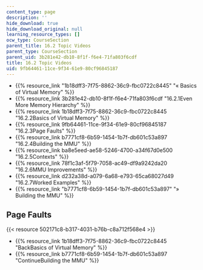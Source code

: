 ```yaml
---
content_type: page
description: ''
hide_download: true
hide_download_original: null
learning_resource_types: []
ocw_type: CourseSection
parent_title: 16.2 Topic Videos
parent_type: CourseSection
parent_uid: 3b281e42-db10-8f1f-f6e4-71fa803f6cdf
title: 16.2 Topic Videos
uid: 9fb64461-11ce-9f34-61e9-80cf96845187
---
```


*   {{% resource_link "1b18dff3-7f75-8862-36c9-fbc0722c8445" "« Basics of Virtual Memory" %}}
*   {{% resource_link 3b281e42-db10-8f1f-f6e4-71fa803f6cdf "16.2.1Even More Memory Hierarchy" %}}
*   {{% resource_link 1b18dff3-7f75-8862-36c9-fbc0722c8445 "16.2.2Basics of Virtual Memory" %}}
*   {{% resource_link 9fb64461-11ce-9f34-61e9-80cf96845187 "16.2.3Page Faults" %}}
*   {{% resource_link b7771cf8-6b59-1454-1b7f-db601c53a897 "16.2.4Building the MMU" %}}
*   {{% resource_link ba8e5eed-ae58-5246-4700-a34f67d0e500 "16.2.5Contexts" %}}
*   {{% resource_link 78f1c3af-5f79-7058-ac49-df9a9242da20 "16.2.6MMU Improvements" %}}
*   {{% resource_link d232a38d-a079-6a68-e793-65ca68027d49 "16.2.7Worked Examples" %}}
*   {{% resource_link "b7771cf8-6b59-1454-1b7f-db601c53a897" "» Building the MMU" %}}

Page Faults
-----------

{{< resource 502171c8-b317-4031-b76b-c8a712f568e4 >}}

*   {{% resource_link 1b18dff3-7f75-8862-36c9-fbc0722c8445 "BackBasics of Virtual Memory" %}}
*   {{% resource_link b7771cf8-6b59-1454-1b7f-db601c53a897 "ContinueBuilding the MMU" %}}